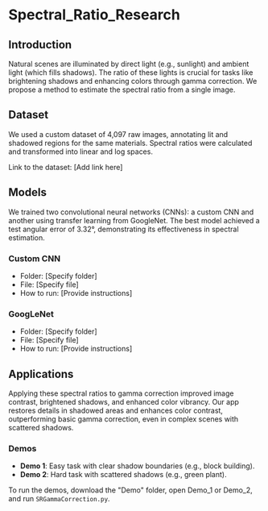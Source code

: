 # Spectral_Ratio_Research

## Introduction
Natural scenes are illuminated by direct light (e.g., sunlight) and ambient light (which fills shadows). The ratio of these lights is crucial for tasks like brightening shadows and enhancing colors through gamma correction. We propose a method to estimate the spectral ratio from a single image.

## Dataset
We used a custom dataset of 4,097 raw images, annotating lit and shadowed regions for the same materials. Spectral ratios were calculated and transformed into linear and log spaces.

Link to the dataset: [Add link here]

## Models
We trained two convolutional neural networks (CNNs): a custom CNN and another using transfer learning from GoogleNet. The best model achieved a test angular error of 3.32°, demonstrating its effectiveness in spectral estimation.

### Custom CNN
- Folder: [Specify folder]
- File: [Specify file]
- How to run: [Provide instructions]

### GoogLeNet
- Folder: [Specify folder]
- File: [Specify file]
- How to run: [Provide instructions]

## Applications
Applying these spectral ratios to gamma correction improved image contrast, brightened shadows, and enhanced color vibrancy. Our app restores details in shadowed areas and enhances color contrast, outperforming basic gamma correction, even in complex scenes with scattered shadows.

### Demos
- **Demo 1**: Easy task with clear shadow boundaries (e.g., block building).
- **Demo 2**: Hard task with scattered shadows (e.g., green plant).

To run the demos, download the "Demo" folder, open Demo_1 or Demo_2, and run `SRGammaCorrection.py`.
